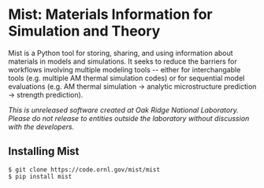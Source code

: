 # Mist: Materials Information for Simulation and Theory
Mist is a Python tool for storing, sharing, and using information about materials in models and simulations. It seeks to reduce the barriers for workflows involving multiple modeling tools -- either for interchangable tools (e.g. multiple AM thermal simulation codes) or for sequential model evaluations (e.g. AM thermal simulation -> analytic microstructure prediction -> strength prediction).

*This is unreleased software created at Oak Ridge National Laboratory. Please do not release to entities outside the laboratory without discussion with the developers.*

## Installing Mist
```
$ git clone https://code.ornl.gov/mist/mist
$ pip install mist
```


